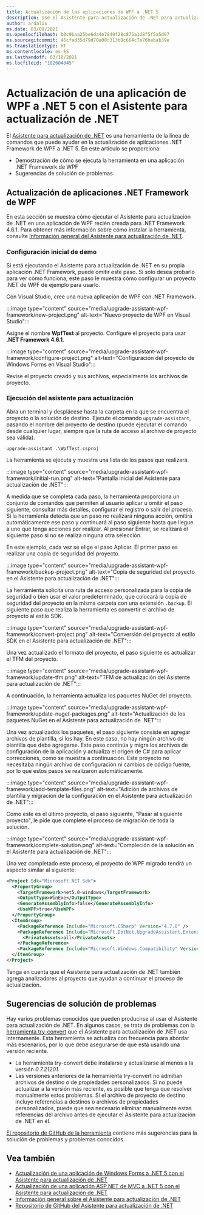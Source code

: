 ```yaml
---
title: Actualización de las aplicaciones de WPF a .NET 5
description: Use el Asistente para actualización de .NET para actualizar una aplicación .NET Framework de WPF existente a .NET 5. El Asistente para actualización de .NET es una herramienta de la CLI que ayuda a migrar una aplicación de .NET Framework a .NET 5.
author: ardalis
ms.date: 03/08/2021
ms.openlocfilehash: b0c9baa25be6da4e7849f28c875a1d8f5f5a5d07
ms.sourcegitcommit: 46cfed35d79d70e08c313b9c664c7e76babab39e
ms.translationtype: HT
ms.contentlocale: es-ES
ms.lasthandoff: 03/10/2021
ms.locfileid: "102604845"
---
```

# <a name="upgrade-a-wpf-app-to-net-5-with-the-net-upgrade-assistant"></a>Actualización de una aplicación de WPF a .NET 5 con el Asistente para actualización de .NET

El [Asistente para actualización de .NET](upgrade-assistant-overview.md) es una herramienta de la línea de comandos que puede ayudar en la actualización de aplicaciones .NET Framework de WPF a .NET 5. En este artículo se proporciona:

- Demostración de cómo se ejecuta la herramienta en una aplicación .NET Framework de WPF
- Sugerencias de solución de problemas

## <a name="upgrade-net-framework-wpf-apps"></a>Actualización de aplicaciones .NET Framework de WPF

En esta sección se muestra cómo ejecutar el Asistente para actualización de .NET en una aplicación de WPF recién creada para .NET Framework 4.6.1. Para obtener más información sobre cómo instalar la herramienta, consulte [Información general del Asistente para actualización de .NET](upgrade-assistant-overview.md).

### <a name="initial-demo-setup"></a>Configuración inicial de demo

Si está ejecutando el Asistente para actualización de .NET en su propia aplicación .NET Framework, puede omitir este paso. Si solo desea probarlo para ver cómo funciona, este paso le muestra cómo configurar un proyecto .NET de WPF de ejemplo para usarlo.

Con Visual Studio, cree una nueva aplicación de WPF con .NET Framework.

:::image type="content" source="media/upgrade-assistant-wpf-framework/new-project.png" alt-text="Nuevo proyecto de WPF en Visual Studio":::

Asigne el nombre **WpfTest** al proyecto. Configure el proyecto para usar **.NET Framework 4.6.1**.

:::image type="content" source="media/upgrade-assistant-wpf-framework/configure-project.png" alt-text="Configuración del proyecto de Windows Forms en Visual Studio":::

Revise el proyecto creado y sus archivos, especialmente los archivos de proyecto.

### <a name="run-upgrade-assistant"></a>Ejecución del asistente para actualización

Abra un terminal y desplácese hasta la carpeta en la que se encuentra el proyecto o la solución de destino. Ejecute el comando `upgrade-assistant`, pasando el nombre del proyecto de destino (puede ejecutar el comando desde cualquier lugar, siempre que la ruta de acceso al archivo de proyecto sea válida).

```console
upgrade-assistant .\WpfTest.csproj
```

La herramienta se ejecuta y muestra una lista de los pasos que realizará.

:::image type="content" source="media/upgrade-assistant-wpf-framework/initial-run.png" alt-text="Pantalla inicial del Asistente para actualización de .NET":::

A medida que se completa cada paso, la herramienta proporciona un conjunto de comandos que permiten al usuario aplicar u omitir el paso siguiente, consultar más detalles, configurar el registro o salir del proceso. Si la herramienta detecta que un paso no realizará ninguna acción, omitirá automáticamente ese paso y continuará al paso siguiente hasta que llegue a uno que tenga acciones por realizar. Al presionar Entrar, se realizará el siguiente paso si no se realiza ninguna otra selección.

En este ejemplo, cada vez se elige el paso Aplicar. El primer paso es realizar una copia de seguridad del proyecto.

:::image type="content" source="media/upgrade-assistant-wpf-framework/backup-project.png" alt-text="Copia de seguridad del proyecto en el Asistente para actualización de .NET":::

La herramienta solicita una ruta de acceso personalizada para la copia de seguridad o bien usar el valor predeterminado, que colocará la copia de seguridad del proyecto en la misma carpeta con una extensión `.backup`. El siguiente paso que realiza la herramienta es convertir el archivo de proyecto al estilo SDK.

:::image type="content" source="media/upgrade-assistant-wpf-framework/convert-project.png" alt-text="Conversión del proyecto al estilo SDK en el Asistente para actualización de .NET":::

Una vez actualizado el formato del proyecto, el paso siguiente es actualizar el TFM del proyecto.

:::image type="content" source="media/upgrade-assistant-wpf-framework/update-tfm.png" alt-text="TFM de actualización del Asistente para actualización de .NET":::

A continuación, la herramienta actualiza los paquetes NuGet del proyecto.

:::image type="content" source="media/upgrade-assistant-wpf-framework/update-nuget-packages.png" alt-text="Actualización de los paquetes NuGet en el Asistente para actualización de .NET":::

Una vez actualizados los paquetes, el paso siguiente consiste en agregar archivos de plantilla, si los hay. En este caso, no hay ningún archivo de plantilla que deba agregarse. Este paso continúa y migra los archivos de configuración de la aplicación y actualiza el origen de C# para aplicar correcciones, como se muestra a continuación. Este proyecto no necesitaba ningún archivo de configuración ni cambios de código fuente, por lo que estos pasos se realizaron automáticamente.

:::image type="content" source="media/upgrade-assistant-wpf-framework/add-template-files.png" alt-text="Adición de archivos de plantilla y migración de la configuración en el Asistente para actualización de .NET":::

Como este es el último proyecto, el paso siguiente, "Pasar al siguiente proyecto", le pide que complete el proceso de migración de toda la solución.

:::image type="content" source="media/upgrade-assistant-wpf-framework/complete-solution.png" alt-text="Compleción de la solución en el Asistente para actualización de .NET":::

Una vez completado este proceso, el proyecto de WPF migrado tendrá un aspecto similar al siguiente:

```xml
<Project Sdk="Microsoft.NET.Sdk">
  <PropertyGroup>
    <TargetFramework>net5.0-windows</TargetFramework>
    <OutputType>WinExe</OutputType>
    <GenerateAssemblyInfo>false</GenerateAssemblyInfo>
    <UseWPF>true</UseWPF>
  </PropertyGroup>
  <ItemGroup>
    <PackageReference Include="Microsoft.CSharp" Version="4.7.0" />
    <PackageReference Include="Microsoft.DotNet.UpgradeAssistant.Extensions.Default.Analyzers" Version="0.2.211942">
      <PrivateAssets>all</PrivateAssets>
    </PackageReference>
    <PackageReference Include="Microsoft.Windows.Compatibility" Version="5.0.2" />
  </ItemGroup>
</Project>
```

Tenga en cuenta que el Asistente para actualización de .NET también agrega analizadores al proyecto que ayudan a continuar el proceso de actualización.

## <a name="troubleshooting-tips"></a>Sugerencias de solución de problemas

Hay varios problemas conocidos que pueden producirse al usar el Asistente para actualización de .NET. En algunos casos, se trata de problemas con la [herramienta try-convert](https://github.com/dotnet/try-convert) que el Asistente para actualización de .NET usa internamente. Esta herramienta se actualiza con frecuencia para abordar más escenarios, por lo que debe asegurarse de que está usando una versión reciente.

- La herramienta try-convert debe instalarse y actualizarse al menos a la versión _0.7.21201_.
- Las versiones anteriores de la herramienta try-convert no admitían archivos de destino o de propiedades personalizados. Si no puede actualizar a la versión más reciente, es posible que tenga que resolver manualmente estos problemas. Si el archivo de proyecto de destino incluye referencias a destinos o archivos de propiedades personalizados, puede que sea necesario eliminar manualmente estas referencias del archivo antes de ejecutar el Asistente para actualización de .NET en él.

[El repositorio de GitHub de la herramienta](https://github.com/dotnet/upgrade-assistant#troubleshooting-common-issues) contiene más sugerencias para la solución de problemas y problemas conocidos.

## <a name="see-also"></a>Vea también

- [Actualización de una aplicación de Windows Forms a .NET 5 con el Asistente para actualización de .NET](upgrade-assistant-winforms-framework.md)
- [Actualización de una aplicación ASP.NET de MVC a .NET 5 con el Asistente para actualización de .NET](upgrade-assistant-aspnetmvc.md)
- [Información general sobre el Asistente para actualización de .NET](upgrade-assistant-overview.md)
- [Repositorio de GitHub del Asistente para actualización de .NET](https://github.com/dotnet/upgrade-assistant)
